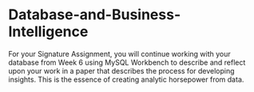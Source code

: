 # Database-and-Business-Intelligence
For your Signature Assignment, you will continue working with your database from Week 6 using MySQL Workbench to describe and reflect upon your work in a paper that describes the process for developing insights. This is the essence of creating analytic horsepower from data.
